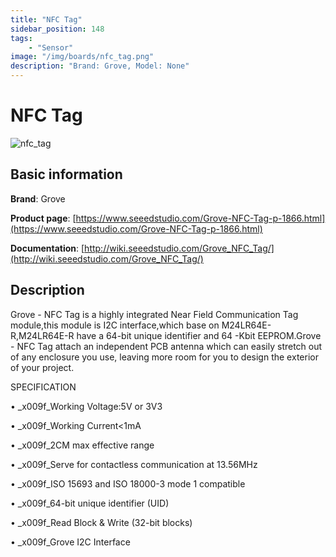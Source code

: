 ```yaml
---
title: "NFC Tag"
sidebar_position: 148
tags:
    - "Sensor"
image: "/img/boards/nfc_tag.png"
description: "Brand: Grove, Model: None"
---
```

# NFC Tag

![nfc_tag](/img/boards/nfc_tag.png)

## Basic information

**Brand**: Grove

**Product page**: [https://www.seeedstudio.com/Grove-NFC-Tag-p-1866.html](https://www.seeedstudio.com/Grove-NFC-Tag-p-1866.html)

**Documentation**: [http://wiki.seeedstudio.com/Grove_NFC_Tag/](http://wiki.seeedstudio.com/Grove_NFC_Tag/)

## Description

Grove \- NFC Tag is a highly integrated Near Field Communication Tag module,this module is I2C interface,which base on M24LR64E\-R,M24LR64E\-R have a 64\-bit unique identifier and 64 \-Kbit EEPROM\.Grove \- NFC Tag attach an independent PCB antenna which can easily stretch out of any enclosure you use, leaving more room for you to design the exterior of your project\.



SPECIFICATION

• \_x009f\_Working Voltage:5V or 3V3

• \_x009f\_Working Current\<1mA

• \_x009f\_2CM max effective range

• \_x009f\_Serve for contactless communication at 13\.56MHz

• \_x009f\_ISO 15693 and ISO 18000\-3 mode 1 compatible

• \_x009f\_64\-bit unique identifier \(UID\)

• \_x009f\_Read Block & Write \(32\-bit blocks\)

• \_x009f\_Grove I2C Interface

